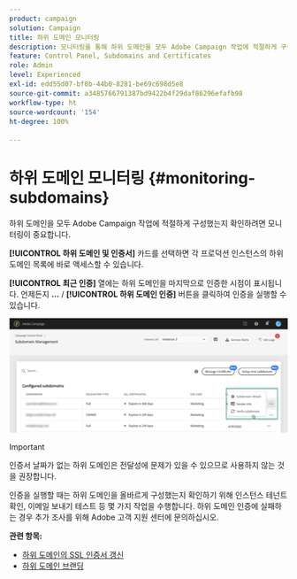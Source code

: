 ```yaml
---
product: campaign
solution: Campaign
title: 하위 도메인 모니터링
description: 모니터링을 통해 하위 도메인을 모두 Adobe Campaign 작업에 적절하게 구성했는지 확인합니다.
feature: Control Panel, Subdomains and Certificates
role: Admin
level: Experienced
exl-id: edd55d07-bf0b-44b0-8281-be69c698d5e8
source-git-commit: a3485766791387bd9422b4f29daf86296efafb98
workflow-type: ht
source-wordcount: '154'
ht-degree: 100%

---
```



# 하위 도메인 모니터링 {#monitoring-subdomains}

하위 도메인을 모두 Adobe Campaign 작업에 적절하게 구성했는지 확인하려면 모니터링이 중요합니다.

**[!UICONTROL 하위 도메인 및 인증서]** 카드를 선택하면 각 프로덕션 인스턴스의 하위 도메인 목록에 바로 액세스할 수 있습니다.

**[!UICONTROL 최근 인증]** 열에는 하위 도메인을 마지막으로 인증한 시점이 표시됩니다. 언제든지 **...** / **[!UICONTROL 하위 도메인 인증]** 버튼을 클릭하여 인증을 실행할 수 있습니다.

![](assets/subdomain_verification.png)

>[!IMPORTANT]
>
>인증서 날짜가 없는 하위 도메인은 전달성에 문제가 있을 수 있으므로 사용하지 않는 것을 권장합니다.

인증을 실행할 때는 하위 도메인을 올바르게 구성했는지 확인하기 위해 인스턴스 테넌트 확인, 이메일 보내기 테스트 등 몇 가지 작업을 수행합니다. 하위 도메인 인증에 실패하는 경우 추가 조사를 위해 Adobe 고객 지원 센터에 문의하십시오.

**관련 항목:**

* [하위 도메인의 SSL 인증서 갱신](../../subdomains-certificates/using/renewing-subdomain-certificate.md)
* [하위 도메인 브랜딩](../../subdomains-certificates/using/subdomains-branding.md)
